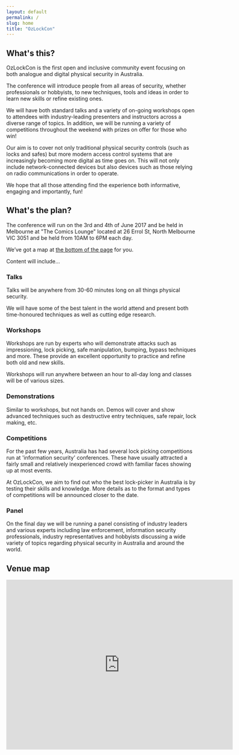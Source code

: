 ```yaml
---
layout: default
permalink: /
slug: home
title: "OzLockCon"
---
```


## What's this?

OzLockCon is the first open and inclusive community event focusing on
both analogue and digital physical security in Australia.

The conference will introduce people from all areas of security, whether
professionals or hobbyists, to new techniques, tools and ideas in order to learn
new skills or refine existing ones.

We will have both standard talks and a variety of on-going workshops open to
attendees with industry-leading presenters and instructors across a diverse
range of topics. In addition, we will be running a variety of competitions
throughout the weekend with prizes on offer for those who win!

Our aim is to cover not only traditional physical security controls (such as
locks and safes) but more modern access control systems that are increasingly
becoming more digital as time goes on. This will not only include
network-connected devices but also devices such as those relying on radio
communications in order to operate.

We hope that all those attending find the experience both informative, engaging
and importantly, fun!

## What's the plan?

The conference will run on the 3rd and 4th of June 2017 and be held in Melbourne
at "The Comics Lounge" located at 26 Errol St, North Melbourne VIC 3051 and be held
from 10AM to 6PM each day.

We’ve got a map at [the bottom of the page](#venue-map) for you.

Content will include...

### Talks

Talks will be anywhere from 30-60 minutes long on all things physical security.

We will have some of the best talent in the world attend and present both
time-honoured techniques as well as cutting edge research.

### Workshops

Workshops are run by experts who will demonstrate attacks such as
impressioning, lock picking, safe manipulation, bumping, bypass techniques
and more. These provide an excellent opportunity to practice and refine both old and new skills.

Workshops will run anywhere between an hour to all-day long and classes will be of various sizes.

### Demonstrations

Similar to workshops, but not hands on. Demos will cover and show advanced techniques
such as destructive entry techniques, safe repair, lock making, etc.

### Competitions

For the past few years, Australia has had several lock picking competitions run
at 'information security' conferences. These have usually attracted a fairly
small and relatively inexperienced crowd with familiar faces showing up at most
events.

At OzLockCon, we aim to find out who the best lock-picker in Australia is by
testing their skills and knowledge. More details as to the format and types of
competitions will be announced closer to the date.

### Panel

On the final day we will be running a panel consisting of industry leaders and various
experts including law enforcement, information security professionals, industry
representatives and hobbyists discussing a wide variety of topics regarding physical
security in Australia and around the world.

## Venue map

<iframe src="https://www.google.com/maps/embed?pb=!1m18!1m12!1m3!1d3152.37969940352!2d144.94741535133156!3d-37.80457437965469!2m3!1f0!2f0!3f0!3m2!1i1024!2i768!4f13.1!3m3!1m2!1s0x6ad65d39de06dfd1%3A0xf776ec3236b1c490!2s26+Errol+St%2C+North+Melbourne+VIC+3051%2C+Australia!5e0!3m2!1sen!2sus!4v1487682222679" width="600" height="450" frameborder="0" style="border:0" allowfullscreen></iframe>
